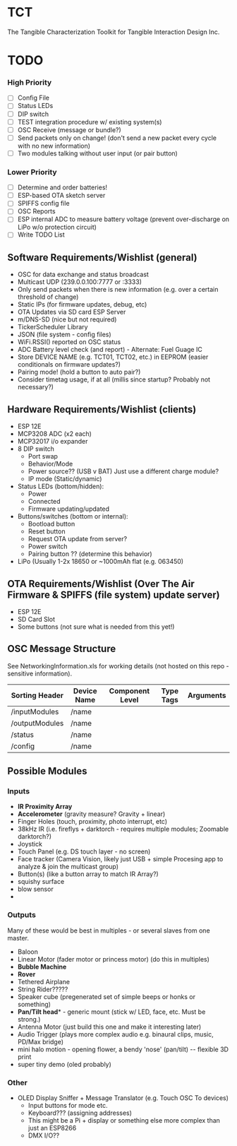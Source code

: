 # TCT
The Tangible Characterization Toolkit for Tangible Interaction Design Inc. 

# TODO

### High Priority
- [ ] Config File
- [ ] Status LEDs
- [ ] DIP switch
- [ ] TEST integration procedure w/ existing system(s)
- [ ] OSC Receive (message or bundle?)
- [ ] Send packets only on change! (don't send a new packet every cycle with no new information)
- [ ] Two modules talking without user input (or pair button)

### Lower Priority
- [ ] Determine and order batteries!
- [ ] ESP-based OTA sketch server
- [ ] SPIFFS config file
- [ ] OSC Reports
- [ ] ESP internal ADC to measure battery voltage (prevent over-discharge on LiPo w/o protection circuit)
- [ ] Write TODO List 

## Software Requirements/Wishlist (general)
* OSC for data exchange and status broadcast
* Multicast UDP (239.0.0.100:7777 or :3333)
* Only send packets when there is new information (e.g. over a certain threshold of change)
* Static IPs (for firmware updates, debug, etc)
* OTA Updates via SD card ESP Server
* m/DNS-SD (nice but not required)
* TickerScheduler Library
* JSON (file system - config files)
* WiFi.RSSI() reported on OSC status
* ADC Battery level check (and report) - Alternate: Fuel Guage IC
* Store DEVICE NAME (e.g. TCT01, TCT02, etc.) in EEPROM (easier conditionals on firmware updates?)
* Pairing mode! (hold a button to auto pair?)
* Consider timetag usage, if at all (millis since startup? Probably not necessary?)

## Hardware Requirements/Wishlist (clients)
* ESP 12E
* MCP3208 ADC (x2 each)
* MCP32017 i/o expander
* 8 DIP switch
  - Port swap
  - Behavior/Mode
  - Power source?? (USB v BAT) Just use a different charge module?
  - IP mode (Static/dynamic)
* Status LEDs (bottom/hidden):
  - Power
  - Connected
  - Firmware updating/updated
* Buttons/switches (bottom or internal):
  - Bootload button
  - Reset button
  - Request OTA update from server?
  - Power switch
  - Pairing button ?? (determine this behavior)
* LiPo (Usually 1-2x 18650 or ~1000mAh flat (e.g. 063450)

## OTA Requirements/Wishlist (Over The Air Firmware & SPIFFS (file system) update server)
* ESP 12E
* SD Card Slot
* Some buttons (not sure what is needed from this yet!)
  
## OSC Message Structure
See NetworkingInformation.xls for working details (not hosted on this repo - sensitive information). 

|Sorting Header|Device Name|Component Level|Type Tags|Arguments|
|---           |---        |---|---|---|
|/inputModules |/name      |   |   |   |
|/outputModules|/name      |   |   |   |
|/status       |/name      |   |   |   |
|/config       |/name      |   |   |   |

## Possible Modules

### Inputs
* **IR Proximity Array**
* **Accelerometer** (gravity measure? Gravity + linear)
* Finger Holes (touch, proximity, photo interrupt, etc)
* 38kHz IR (i.e. fireflys + darktorch - requires multiple modules; Zoomable darktorch?)
* Joystick
* Touch Panel (e.g. DS touch layer - no screen)
* Face tracker (Camera Vision, likely just USB + simple Procesing app to analyze & join the multicast group)
* Button(s) (like a button array to match IR Array?)
* squishy surface
* blow sensor
* 

### Outputs
Many of these would be best in multiples - or several slaves from one master.
* Baloon
* Linear Motor (fader motor or princess motor) (do this in multiples)
* **Bubble Machine**
* **Rover**
* Tethered Airplane
* String Rider?????
* Speaker cube (pregenerated set of simple beeps or honks or something)
* **Pan/Tilt head*** - generic mount (stick w/ LED, face, etc. Must be strong.)
* Antenna Motor (just build this one and make it interesting later)
* Audio Trigger (plays more complex audio e.g. binaural clips, music, PD/Max bridge)
* mini halo motion - opening flower, a bendy 'nose' (pan/tilt) -- flexible 3D print
* super tiny demo (oled probably)

### Other
* OLED Display Sniffer + Message Translator (e.g. Touch OSC To devices)
  + Input buttons for mode etc.
  + Keyboard??? (assigning addresses)
  + This might be a Pi + display or something else more complex than just an ESP8266
  + DMX I/O??

